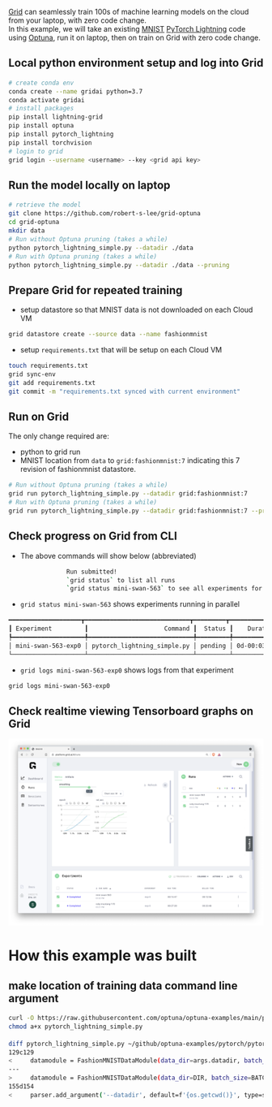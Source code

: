 [Grid](https://www.grid.ai) can seamlessly train 100s of machine learning models on the cloud from your laptop, with zero code change.  
In this example, we will take an existing [MNIST](http://yann.lecun.com/exdb/mnist/) [PyTorch Lightning](https://www.pytorchlightning.ai) code using [Optuna](https://optuna.org), run it on laptop, then on train on Grid with zero code change.


## Local python environment setup and log into Grid

```bash
# create conda env
conda create --name gridai python=3.7
conda activate gridai
# install packages
pip install lightning-grid
pip install optuna
pip install pytorch_lightning
pip install torchvision
# login to grid
grid login --username <username> --key <grid api key>
```

## Run the model locally on laptop  

```bash
# retrieve the model
git clone https://github.com/robert-s-lee/grid-optuna
cd grid-optuna
mkdir data
# Run without Optuna pruning (takes a while)
python pytorch_lightning_simple.py --datadir ./data
# Run with Optuna pruning (takes a while)
python pytorch_lightning_simple.py --datadir ./data --pruning
```

## Prepare Grid for repeated training  

- setup datastore so that MNIST data is not downloaded on each Cloud VM  

```bash
grid datastore create --source data --name fashionmnist 
```

- setup `requirements.txt`  that will be setup on each Cloud VM

```bash
touch requirements.txt
grid sync-env
git add requirements.txt
git commit -m "requirements.txt synced with current environment"
```
        
## Run on Grid

The only change required are:
- python to grid run
- MNIST location from `data` to `grid:fashionmnist:7` indicating this 7 revision of fashionmnist datastore.
  
```bash
# Run without Optuna pruning (takes a while)
grid run pytorch_lightning_simple.py --datadir grid:fashionmnist:7
# Run with Optuna pruning (takes a while)
grid run pytorch_lightning_simple.py --datadir grid:fashionmnist:7 --pruning  
```

## Check progress on Grid from CLI

- The above commands will show below (abbreviated)
  
```bash
                Run submitted!
                `grid status` to list all runs
                `grid status mini-swan-563` to see all experiments for this run
```
- `grid status mini-swan-563` shows experiments running in parallel
  
```bash
━━━━━━━━━━━━━━━━━━━━┳━━━━━━━━━━━━━━━━━━━━━━━━━━━━━┳━━━━━━━━━┳━━━━━━━━━━━━━┳━━━━━━━━━━━━━━━━━━━━━━━━━━┳━━━━━━━━━┓
┃ Experiment         ┃                     Command ┃  Status ┃    Duration ┃                  datadir ┃ pruning ┃
┡━━━━━━━━━━━━━━━━━━━━╇━━━━━━━━━━━━━━━━━━━━━━━━━━━━━╇━━━━━━━━━╇━━━━━━━━━━━━━╇━━━━━━━━━━━━━━━━━━━━━━━━━━╇━━━━━━━━━┩
│ mini-swan-563-exp0 │ pytorch_lightning_simple.py │ pending │ 0d-00:03:36 │ /datastores/fashionmnist │    True │
└────────────────────┴─────────────────────────────┴─────────┴─────────────┴──────────────────────────┴─────────┘
```

- `grid logs mini-swan-563-exp0` shows logs from that experiment

```bash
grid logs mini-swan-563-exp0
```

## Check realtime viewing Tensorboard graphs on Grid

![Grid Tensorboard display](grid-ai-tensorboard.png)

# How this example was built

## make location of training data command line argument 

```bash
curl -O https://raw.githubusercontent.com/optuna/optuna-examples/main/pytorch/pytorch_lightning_simple.py
chmod a+x pytorch_lightning_simple.py

diff pytorch_lightning_simple.py ~/github/optuna-examples/pytorch/pytorch_lightning_simple.py > patchfile.patch
129c129
<     datamodule = FashionMNISTDataModule(data_dir=args.datadir, batch_size=BATCHSIZE)
---
>     datamodule = FashionMNISTDataModule(data_dir=DIR, batch_size=BATCHSIZE)
155d154
<     parser.add_argument('--datadir', default=f'{os.getcwd()}', type=str)
```

